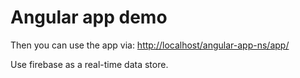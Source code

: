 Angular app demo
==========

Then you can use the app via: <http://localhost/angular-app-ns/app/>

Use firebase as a real-time data store.
